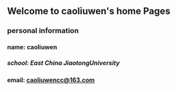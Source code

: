 ## Welcome to caoliuwen's home Pages

### personal information</br>
#### name: caoliuwen</br>
##### school: East China JiaotongUniversity</br>
#### email: caoliuwencc@163.com</br>
